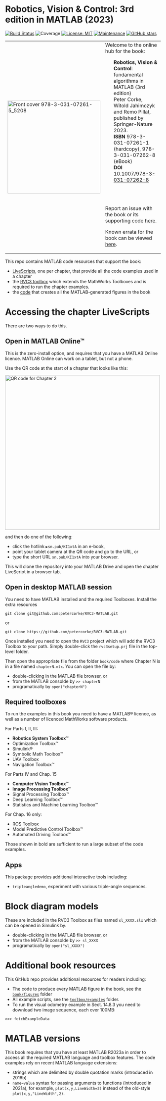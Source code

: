 # Robotics, Vision & Control: 3rd edition in MATLAB (2023)

[![Build Status](https://travis-ci.com/petercorke/RVC3-MATLAB.svg?branch=master)](https://travis-ci.com/petercorke/RVC3-MATLAB)
![Coverage](https://codecov.io/gh/petercorke/RVC3-MATLAB/branch/master/graph/badge.svg)
[![License: MIT](https://img.shields.io/badge/License-MIT-blue.svg)](https://choosealicense.com/licenses/mit/)
[![Maintenance](https://img.shields.io/badge/Maintained%3F-yes-green.svg)](https://GitHub.com/petercorke/RVC3-MATLAB/graphs/commit-activity)
[![GitHub stars](https://img.shields.io/github/stars/petercorke/RVC3-MATLAB.svg?style=social&label=Star&maxAge=2592000)](https://GitHub.com/petercorke/RVC3-MATLAB/stargazers/)

<table style="border:0px">
<tr style="border:0px">
<td style="border:0px">
<img src="https://github.com/petercorke/RVC3-MATLAB/raw/main/doc/978-3-031-07261-1_5208.png" alt="Front cover 978-3-031-07261-5_5208" width="300">
</td>
<td style="border:0px">
Welcome to the online hub for the book:
<ul type="none">
<li><b>Robotics, Vision & Control</b>: fundamental algorithms in MATLAB (3rd edition) 
<li>Peter Corke, Witold Jahimczyk and Remo Pillat, published by Springer-Nature 2023.</li>
<li><b>ISBN</b> 978-3-031-07261-1 (hardcopy), 978-3-031-07262-8 (eBook)</li>
<li><b>DOI</b> <a href="https://doi.org/10.1007/978-3-031-07262-8">10.1007/978-3-031-07262-8</a></li>
</ul>
<br><br>
<p>Report an issue with the book or its supporting code <a href="https://github.com/petercorke/RVC3-python/issues/new/choose">here</a>.</p>

<p>Known errata for the book can be viewed <a href="https://github.com/petercorke/RVC3-python/wiki/Errata">here</a>.</p>
</td>
</tr>
</table>

This repo contains MATLAB code resources that support the book:

* [LiveScripts](book/code), one per chapter, that provide all the code examples used in a chapter
* the [RVC3 toolbox](toolbox) which extends the MathWorks Toolboxes and is required to run the
  chapter examples.
* the [code](book/figures) that creates all the MATLAB-generated figures in the book

# Accessing the chapter LiveScripts

There are two ways to do this.

## Open in MATLAB Online™

This is the zero-install option, and requires that you have a MATLAB Online licence.
MATLAB Online can work on a tablet, but not a phone.

Use the QR code at the start of a chapter that looks like this:

<img src="https://github.com/petercorke/RVC3-MATLAB/raw/main/doc/QRcode.png" alt="QR code for Chapter 2" width="500">

and then do one of the following:
* click the hotlink  `▶sn.pub/KI1xtA`  in an e-book, 
* point your tablet camera at the QR code and go to the URL, or
* type the short URL `sn.pub/KI1xtA` into your browser.

This will clone the repository into your MATLAB Drive and open the chapter LiveScript
in a browser tab.  

## Open in desktop MATLAB session

You need to have MATLAB installed and the required Toolboxes.  Install the extra
resources
```shell
git clone git@github.com:petercorke/RVC3-MATLAB.git
```
or
```shell
git clone https://github.com/petercorke/RVC3-MATLAB.git
```

Once installed you need to open the `RVC3` project which will add the RVC3 Toolbox to
your path.  Simply double-click the `rvc3setup.prj` file in the top-level folder.

Then open the appropriate file from the folder `book/code` where Chapter N is in a file
named `chapterN.mlx`.  You can open the file by:
* double-clicking in the MATLAB file browser, or
* from the MATLAB consolde by `>> chapterN`
* programatically by `open("chapterN")`


## Required toolboxes

To run the examples in this book you need to have a MATLAB® licence, as well as a number
of licenced MathWorks software products.


For Parts I, II, III:
- **Robotics System Toolbox**™
- Optimization Toolbox™
- Simulink®
- Symbolic Math Toolbox™
- UAV Toolbox
- Navigation Toolbox™

For Parts IV and Chap. 15
- **Computer Vision Toolbox**™
- **Image Processing Toolbox**™
- Signal Processing Toolbox™
- Deep Learning Toolbox™
- Statistics and Machine Learning Toolbox™


For Chap. 16 only:
- ROS Toolbox
- Model Predictive Control Toolbox™
- Automated Driving Toolbox™

Those shown in bold are sufficient to run a large subset
of the code examples.
## Apps

This package provides additional interactive tools including:
- `tripleangledemo`, experiment with various triple-angle sequences.
# Block diagram models

These are included in the RVC3 Toolbox as files named `sl_XXXX.slx` which can be opened
in Simulink by:

* double-clicking in the MATLAB file browser, or
* from the MATLAB consolde by `>> sl_XXXX`
* programatically by `open("sl_XXXX")`


# Additional book resources

This GitHub repo provides additional resources for readers including:
- The code to produce every MATLAB figure in the book, see the [`book/figures`](book/figures) folder
- All example scripts, see the [`toolbox/examples`](toolbox/examples) folder.
- To run the visual odometry example in Sect. 14.8.3 you need to download two image sequence, each over 100MB:
```
>>> fetchExampleData
``` 

# MATLAB versions

This book requires that you have at least MATLAB R2023a in order to access all the
required MATLAB language and toolbox features. The code examples rely on recent MATLAB
language extensions:
* strings which are delimited by double quotation marks (introduced
in 2016b)
* `name=value` syntax for passing arguments to functions (introduced in
2021a), for example, `plot(x,y,LineWidth=2)` instead of the old-style `plot(x,y,"LineWidth",2)`.
